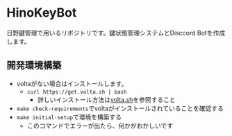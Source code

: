 # HinoKeyBot

日野鍵管理で用いるリポジトリです。鍵状態管理システムとDisccord Botを作成します。

## 開発環境構築

- voltaがない場合はインストールします。
  - `curl https://get.volta.sh | bash`
    - 詳しいインストール方法は[volta.sh](https://volta.sh/)を参照すること
- `make check-requirements`でvoltaがインストールされていることを確認する
- `make initial-setup`で環境を構築する
  - このコマンドでエラーが出たら、何かがおかしいです
